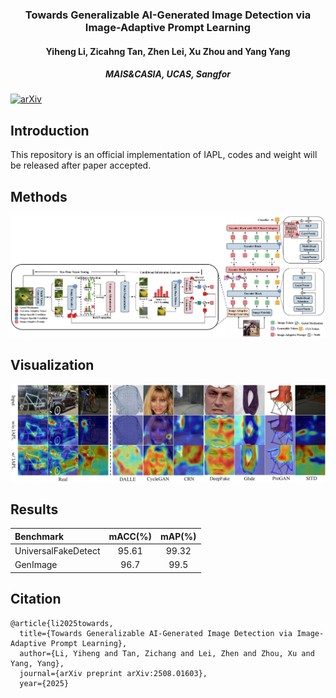 <div align="center">
<!-- <h1>RCTrans</h1> -->
<h3>Towards Generalizable AI-Generated Image Detection via Image-Adaptive Prompt Learning</h3>
<h4>Yiheng Li, Zicahng Tan, Zhen Lei, Xu Zhou and Yang Yang<h4>
<h5>MAIS&CASIA, UCAS, Sangfor<h5>
</div>

[![arXiv](https://img.shields.io/badge/arXiv-Paper-<COLOR>.svg)](https://arxiv.org/abs/2508.01603v2)

## Introduction

This repository is an official implementation of IAPL, codes and weight will be released after paper accepted.

## Methods
![](IAPL_overview.png)

## Visualization
![](visualization.png)

## Results

| Benchmark |  mACC(%)  |  mAP(%)   | 
| :-------- | :---: | :---: |
| UniversalFakeDetect   | 95.61  | 99.32  |
| GenImage | 96.7  | 99.5  |

## Citation
```
@article{li2025towards,
  title={Towards Generalizable AI-Generated Image Detection via Image-Adaptive Prompt Learning},
  author={Li, Yiheng and Tan, Zichang and Lei, Zhen and Zhou, Xu and Yang, Yang},
  journal={arXiv preprint arXiv:2508.01603},
  year={2025}
```
